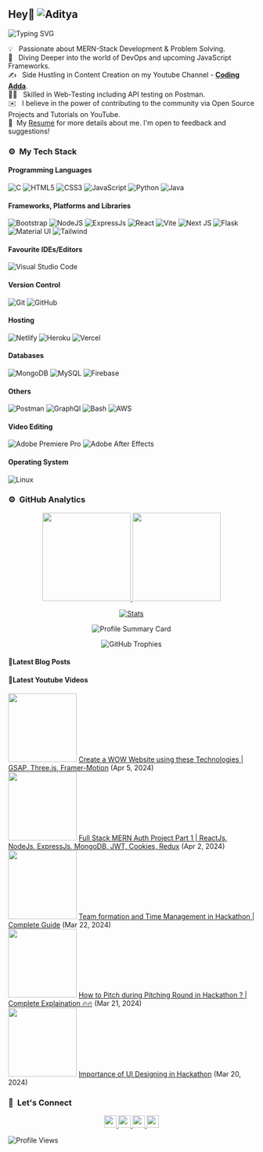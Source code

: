 ## Hey👋 ![Aditya](https://github.com/Yuvadi29/Yuvadi29/assets/80524895/d356775a-b2d6-4dd1-9f5b-41b14cd9054c)

![Typing SVG](https://readme-typing-svg.herokuapp.com?font=comfortaa&color=ffffff&size=24&width=500&lines=🚀MERN-Stack+Developer;🎙️Podcaster;📷Content-Creator;🎤Speaker;👋Nice+to+meet+you...)

💡 &nbsp; Passionate about MERN-Stack Development & Problem Solving.\
🧠 &nbsp; Diving Deeper into the world of DevOps and upcoming JavaScript Frameworks.\
✍️ &nbsp; Side Hustling in Content Creation on my Youtube Channel - **[Coding Adda](https://www.youtube.com/@Coding_adda)**.\
🧑‍🏭 &nbsp; Skilled in Web-Testing including API testing on Postman.\
✉️ &nbsp; I believe in the power of contributing to the community via Open Source Projects and Tutorials on YouTube.\
📄 &nbsp;My [Resume](ADITYA-TRIVEDI.pdf) for more details about me. I'm open to feedback and suggestions!

### ⚙️ &nbsp;My Tech Stack
#### Programming Languages 

![C](https://skillicons.dev/icons?i=c)
![HTML5](https://skillicons.dev/icons?i=html)
![CSS3](https://skillicons.dev/icons?i=css)
![JavaScript](https://skillicons.dev/icons?i=js)
![Python](https://skillicons.dev/icons?i=python)
![Java](https://skillicons.dev/icons?i=java)

#### Frameworks, Platforms and Libraries

![Bootstrap](https://skillicons.dev/icons?i=bootstrap)
![NodeJS](https://skillicons.dev/icons?i=nodejs)
![ExpressJs](https://skillicons.dev/icons?i=express)
![React](https://skillicons.dev/icons?i=react)
![Vite](https://skillicons.dev/icons?i=vite)
![Next JS](https://skillicons.dev/icons?i=nextjs)
![Flask](https://skillicons.dev/icons?i=flask)
![Material UI](https://skillicons.dev/icons?i=materialui)
![Tailwind](https://skillicons.dev/icons?i=tailwind)


#### Favourite IDEs/Editors

![Visual Studio Code](https://skillicons.dev/icons?i=vscode)


#### Version Control

![Git](https://skillicons.dev/icons?i=git)
![GitHub](https://skillicons.dev/icons?i=github)

#### Hosting

![Netlify](https://skillicons.dev/icons?i=netlify)
![Heroku](https://skillicons.dev/icons?i=heroku)
![Vercel](https://skillicons.dev/icons?i=vercel)

#### Databases

![MongoDB](https://skillicons.dev/icons?i=mongodb)
![MySQL](https://skillicons.dev/icons?i=mysql)
![Firebase](https://skillicons.dev/icons?i=firebase)

#### Others

![Postman](https://skillicons.dev/icons?i=postman)
![GraphQl](https://skillicons.dev/icons?i=graphql)
![Bash](https://skillicons.dev/icons?i=bash)
![AWS](https://skillicons.dev/icons?i=aws)

#### Video Editing
![Adobe Premiere Pro](https://skillicons.dev/icons?i=pr)
![Adobe After Effects](https://skillicons.dev/icons?i=ae)

#### Operating System

![Linux](https://skillicons.dev/icons?i=linux)

<!--START_SECTION:waka-->
<!--END_SECTION:waka-->

### ⚙️ &nbsp;GitHub Analytics

<p align="center">
  <a href="https://github.com/Yuvadi29">
    <img height="180em" src="https://github-readme-stats-eight-theta.vercel.app/api?username=Yuvadi29&show_icons=true&theme=algolia&include_all_commits=true&count_private=true"/>
    <img height="180em" src="https://github-readme-stats-eight-theta.vercel.app/api/top-langs/?username=Yuvadi29&layout=compact&langs_count=8&theme=algolia"/>
  </a>
</p>

<p align="center">
    <!-- Stats Card -->
    <a href="https://github.com/Yuvadi29">
        <img src="https://github-stats-alpha.vercel.app/api/?username=Yuvadi29&cc=333333&tc=ffffff&ic=4B8BDA" alt="Stats" />
    </a>
</p>


<p align="center">
    <!-- Profile Summary Card -->
    <img src="https://github-profile-summary-cards.vercel.app/api/cards/profile-details?username=Yuvadi29&theme=algolia" alt="Profile Summary Card" />
</p>

<p align="center">
    <!-- Trophy Stats -->
    <img src="https://github-profile-trophy.vercel.app/?username=Yuvadi29&theme=tokyonight" alt="GitHub Trophies" />
</p>

#### 📕Latest Blog Posts
<!-- Blog Post List: START -->
<!-- Blog Post List: END -->

#### 📕Latest Youtube Videos
<!-- YOUTUBE-VIDEOS-LIST:START --><tr><td><a href="https://www.youtube.com/watch?v=-qOokEq7ATg"><img width="140px" src="https://i.ytimg.com/vi/-qOokEq7ATg/mqdefault.jpg"></a></td>
<td><a href="https://www.youtube.com/watch?v=-qOokEq7ATg">Create a WOW Website using these Technologies | GSAP, Three.js, Framer-Motion</a> (Apr 5, 2024)<br/></td></tr>
<tr><td><a href="https://www.youtube.com/watch?v=L2xE7LCv-mI"><img width="140px" src="https://i.ytimg.com/vi/L2xE7LCv-mI/mqdefault.jpg"></a></td>
<td><a href="https://www.youtube.com/watch?v=L2xE7LCv-mI">Full Stack MERN Auth Project Part 1 | ReactJs, NodeJs, ExpressJs, MongoDB, JWT, Cookies, Redux</a> (Apr 2, 2024)<br/></td></tr>
<tr><td><a href="https://www.youtube.com/watch?v=KXnVwUynm-Q"><img width="140px" src="https://i.ytimg.com/vi/KXnVwUynm-Q/mqdefault.jpg"></a></td>
<td><a href="https://www.youtube.com/watch?v=KXnVwUynm-Q">Team formation and Time Management in Hackathon | Complete Guide</a> (Mar 22, 2024)<br/></td></tr>
<tr><td><a href="https://www.youtube.com/watch?v=4rIW_B77is0"><img width="140px" src="https://i.ytimg.com/vi/4rIW_B77is0/mqdefault.jpg"></a></td>
<td><a href="https://www.youtube.com/watch?v=4rIW_B77is0">How to Pitch during Pitching Round in Hackathon ? | Complete Explaination 🔥🔥</a> (Mar 21, 2024)<br/></td></tr>
<tr><td><a href="https://www.youtube.com/watch?v=mwegJKezAMY"><img width="140px" src="https://i.ytimg.com/vi/mwegJKezAMY/mqdefault.jpg"></a></td>
<td><a href="https://www.youtube.com/watch?v=mwegJKezAMY">Importance of UI Designing in Hackathon</a> (Mar 20, 2024)<br/></td></tr>
<!-- YOUTUBE-VIDEOS-LIST:END -->

### 👋 &nbsp;Let's Connect
<p align="center">
  <a href="https://www.linkedin.com/in/adityat1702/">
        <img
            height="25"
            src="https://img.shields.io/badge/linkedin-%230077B5.svg?style=for-the-badge&logo=linkedin&logoColor=white"
        />
  </a>
  <a href="mailto:letstalkaditya@gmail.com">
        <img
            height="25"
            src="https://img.shields.io/badge/Gmail-D14836?style=for-the-badge&logo=gmail&logoColor=white"
        />
  <a href="https://youtube.com/@coding_adda">
    <img
        height="25"
        src="https://img.shields.io/badge/YouTube-red?/-@coding_adda?style=for-the-badge&logo=youtube&logoColor=white"
  </a>
    <a href="https://github.com/Yuvadi29">
        <img
            height="25"
            src="https://img.shields.io/badge/github-%23121011.svg?style=for-the-badge&logo=github&logoColor=white"
        />
    </a>
</p>

![Profile Views](https://komarev.com/ghpvc/?username=Yuvadi29&color=blue&style=flat&label=Profile+Views&base=1000)
